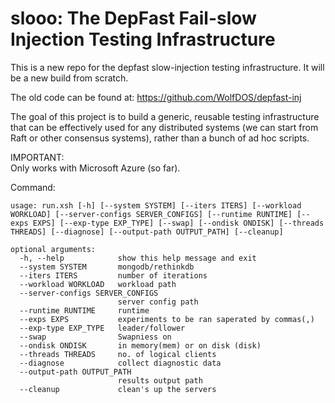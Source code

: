 # slooo: The DepFast Fail-slow Injection Testing Infrastructure

This is a new repo for the depfast slow-injection testing infrastructure. It will be a new build from scratch.

The old code can be found at: https://github.com/WolfDOS/depfast-inj

The goal of this project is to build a generic, reusable testing infrastructure that can be effectively used for any distributed systems (we can start from Raft or other consensus systems), rather than a bunch of ad hoc scripts.

IMPORTANT:  
Only works with Microsoft Azure (so far).

Command:
```
usage: run.xsh [-h] [--system SYSTEM] [--iters ITERS] [--workload WORKLOAD] [--server-configs SERVER_CONFIGS] [--runtime RUNTIME] [--exps EXPS] [--exp-type EXP_TYPE] [--swap] [--ondisk ONDISK] [--threads THREADS] [--diagnose] [--output-path OUTPUT_PATH] [--cleanup]

optional arguments:
  -h, --help            show this help message and exit
  --system SYSTEM       mongodb/rethinkdb
  --iters ITERS         number of iterations
  --workload WORKLOAD   workload path
  --server-configs SERVER_CONFIGS
                        server config path
  --runtime RUNTIME     runtime
  --exps EXPS           experiments to be ran saperated by commas(,)
  --exp-type EXP_TYPE   leader/follower
  --swap                Swapniess on
  --ondisk ONDISK       in memory(mem) or on disk (disk)
  --threads THREADS     no. of logical clients
  --diagnose            collect diagnostic data
  --output-path OUTPUT_PATH
                        results output path
  --cleanup             clean's up the servers
  ```